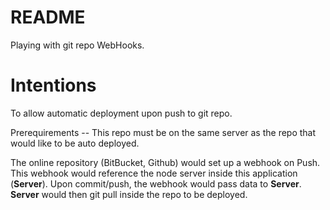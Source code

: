 # README #

Playing with git repo WebHooks.

Intentions
==========
To allow automatic deployment upon push to git repo.

Prerequirements -- This repo must be on the same server as the repo that would like to be auto deployed.

The online repository (BitBucket, Github) would set up a webhook on Push. This webhook would reference the node server inside this application (**Server**). Upon commit/push, the webhook would pass data to **Server**. **Server** would then git pull inside the repo to be deployed.
